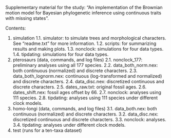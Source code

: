 Supplementary material for the study: “An implementation of the Brownian motion model for Bayesian phylogenetic inference using continuous traits with missing states”.

Contents:
1. simulation
    1.1. simulator: to simulate trees and morphological characters. See “readme.txt” for more information.
    1.2. scripts: for summarizing results and making plots.
    1.3. nonclock: simulations for four data types.
    1.4. tipdating: simulations for four data types.
2. pterosaurs (data, commands, and log files) 
    2.1. nonclock_177: preliminary analyses using all 177 species.
    2.2. data_both_norm.nex: both continuous (normalized) and discrete characters.
    2.3. data_both_lognorm.nex: continuous (log-transformed and normalized) and discrete characters.
    2.4. data_disc.nex: discretized continuous and discrete characters.
    2.5. dates_raw.txt: original fossil ages.
    2.6. dates_shift.nex: fossil ages offset by 66.
    2.7. nonclock: analyses using 111 species.
    2.8. tipdating: analyses using 111 species under different clock models.
3. homo-longi (data, commands, and log files)
    3.1. data_both.nex: both continuous (normalized) and discrete characters.
    3.2. data_disc.nex: discretized continuous and discrete characters.
    3.3. nonclock: analyses.
    3.4. tipdating: analyses under different clock models.
4. test (runs for a ten-taxa dataset)

